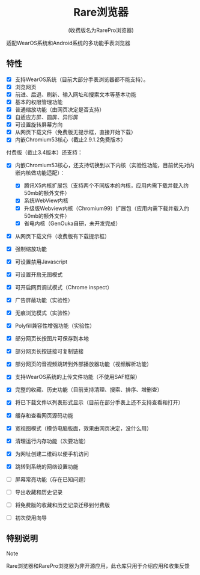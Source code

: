 <div align="center">

# Rare浏览器
(收费版名为RarePro浏览器)

</div>

适配WearOS系统和Android系统的多功能手表浏览器

## 特性

* [x] 支持WearOS系统（目前大部分手表浏览器都不能支持）。
* [x] 浏览网页
* [x] 前进、后退、刷新、输入网址和搜索文本等基本功能
* [x] 基本的权限管理功能
* [x] 普通缩放功能（由网页决定是否支持）
* [x] 自适应方屏、圆屏、异形屏
* [x] 可设置旋转屏幕方向
* [x] 从网页下载文件（免费版无提示框，直接开始下载）
* [x] 内嵌Chromium53核心（截止2.9.1.2免费版本）

付费版（截止3.4版本）还支持：

* [x] 内嵌Chromium53核心，还支持切换到以下内核（实验性功能，目前优先对内嵌内核做功能适配）：
  * [x] 腾讯X5内核扩展包（支持两个不同版本的内核，应用内需下载并载入约50mb的额外文件）
  * [x] 系统WebView内核
  * [x] 升级版Webview内核（Chromium99）扩展包（应用内需下载并载入约50mb的额外文件）
  * [x] 省电内核（GenOuka自研，未开发完成）
* [x] 从网页下载文件（收费版有下载提示框）
* [x] 强制缩放功能
* [x] 可设置禁用Javascript
* [x] 可设置开启无图模式
* [x] 可开启网页调试模式（Chrome inspect）
* [x] 广告屏蔽功能（实验性）
* [x] 无痕浏览模式（实验性）
* [x] Polyfill兼容性增强功能（实验性）
* [x] 部分网页长按图片可保存到本地
* [x] 部分网页长按链接可复制链接
* [x] 部分网页的音视频跳转到外部播放器功能（视频解析功能）
* [x] 支持WearOS系统的上传文件功能（不使用SAF框架）
* [x] 完整的收藏、历史功能（目前支持清理、搜索、排序、增删查）
* [x] 将已下载文件以列表形式显示（目前在部分手表上还不支持查看和打开）
* [x] 缓存和查看网页源码功能
* [x] 宽视图模式（模仿电脑版面，效果由网页决定，没什么用）
* [x] 清理运行内存功能（次要功能）
* [x] 为网址创建二维码以便手机访问
* [x] 跳转到系统的网络设置功能
* [ ] 屏幕常亮功能（存在已知问题）
* [ ] 导出收藏和历史记录
* [ ] 将免费版的收藏和历史记录迁移到付费版
* [ ] 初次使用向导


## 特别说明

> [!NOTE]
> Rare浏览器和RarePro浏览器为非开源应用，此仓库只用于介绍应用和收集反馈
